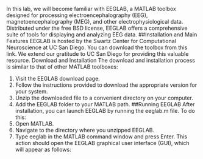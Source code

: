 In this lab, we will become familiar with EEGLAB, a MATLAB toolbox designed for processing electroencephalography (EEG), magnetoencephalography (MEG), and other electrophysiological data. Distributed under the free BSD license, EEGLAB offers a comprehensive suite of tools for displaying and analyzing EEG data.
##Installation and Main Features
EEGLAB is hosted by the Swartz Center for Computational Neuroscience at UC San Diego. You can download the toolbox from this link. We extend our gratitude to UC San Diego for providing this valuable resource.
Download and Installation
The download and installation process is similar to that of other MATLAB toolboxes:
1.	Visit the EEGLAB download page.
2.	Follow the instructions provided to download the appropriate version for your system.
3.	Unzip the downloaded file to a convenient directory on your computer.
4.	Add the EEGLAB folder to your MATLAB path.
##Running EEGLAB
After installation, you can launch EEGLAB by running the eeglab.m file. To do this:
1.	Open MATLAB.
2.	Navigate to the directory where you unzipped EEGLAB.
3.	Type eeglab in the MATLAB command window and press Enter.
This action should open the EEGLAB graphical user interface (GUI), which will appear as follows:
